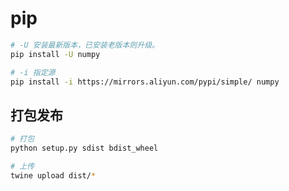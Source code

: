 # pip

```bash
# -U 安装最新版本，已安装老版本则升级。
pip install -U numpy

# -i 指定源
pip install -i https://mirrors.aliyun.com/pypi/simple/ numpy
```

## 打包发布

```bash
# 打包
python setup.py sdist bdist_wheel

# 上传
twine upload dist/*
```
